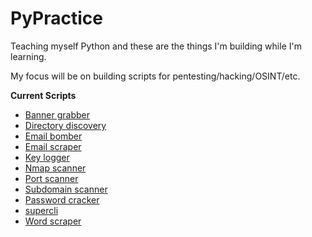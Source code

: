 # PyPractice
Teaching myself Python and these are the things I'm building while I'm learning.

My focus will be on building scripts for pentesting/hacking/OSINT/etc.

**Current Scripts**

*   [Banner grabber](https://github.com/robertdevore/pypractice/tree/main/banner-grabber)
*   [Directory discovery](https://github.com/robertdevore/pypractice/tree/main/directory-discovery)
*   [Email bomber](https://github.com/robertdevore/pypractice/tree/main/email-bomber)
*   [Email scraper](https://github.com/robertdevore/pypractice/tree/main/email-scraper)
*   [Key logger](https://github.com/robertdevore/pypractice/tree/main/key-logger)
*   [Nmap scanner](https://github.com/robertdevore/pypractice/tree/main/nmap-scanner)
*   [Port scanner](https://github.com/robertdevore/pypractice/tree/main/port-scanner)
*   [Subdomain scanner](https://github.com/robertdevore/pypractice/tree/main/subdomain-scanner)
*   [Password cracker](https://github.com/robertdevore/pypractice/tree/main/password-cracker)
*   [supercli](https://github.com/robertdevore/pypractice/tree/main/supercli)
*   [Word scraper](https://github.com/robertdevore/pypractice/tree/main/word-scraper)
